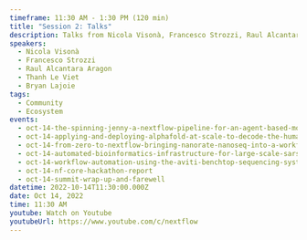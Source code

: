 ```yaml
---
timeframe: 11:30 AM - 1:30 PM (120 min)
title: "Session 2: Talks"
description: Talks from Nicola Visonà, Francesco Strozzi, Raul Alcantara Aragon, Thanh Le Viet and Bryan Lajoie
speakers:
  - Nicola Visonà
  - Francesco Strozzi
  - Raul Alcantara Aragon
  - Thanh Le Viet
  - Bryan Lajoie
tags:
  - Community
  - Ecosystem
events:
  - oct-14-the-spinning-jenny-a-nextflow-pipeline-for-an-agent-based-model-of-the-first-industrial-revolution
  - oct-14-applying-and-deploying-alphafold-at-scale-to-decode-the-human-gut-microbiome-proteome
  - oct-14-from-zero-to-nextflow-bringing-nanorate-nanoseq-into-a-workflow
  - oct-14-automated-bioinformatics-infrastructure-for-large-scale-sars-cov-2-genomic-surveillance-at-qib
  - oct-14-workflow-automation-using-the-aviti-benchtop-sequencing-system-and-nextflow-tower
  - oct-14-nf-core-hackathon-report
  - oct-14-summit-wrap-up-and-farewell
datetime: 2022-10-14T11:30:00.000Z
date: Oct 14, 2022
time: 11:30 AM
youtube: Watch on Youtube
youtubeUrl: https://www.youtube.com/c/nextflow
---
```

